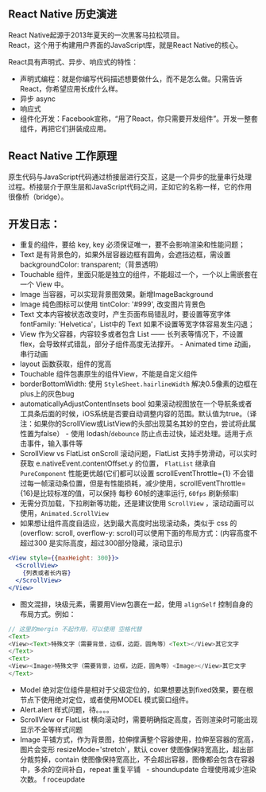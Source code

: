 ## React Native 历史演进
React Native起源于2013年夏天的一次黑客马拉松项目。  
React，这个用于构建用户界面的JavaScript库，就是React Native的核心。  

React具有声明式、异步、响应式的特性：
- 声明式编程：就是你编写代码描述想要做什么，而不是怎么做。只需告诉React，你希望应用长成什么样。
- 异步 async
- 响应式
-  组件化开发：Facebook宣称，“用了React，你只需要开发组件”。开发一整套组件，再把它们拼装成应用。
## React Native 工作原理
原生代码与JavaScript代码通过桥接层进行交互，这是一个异步的批量串行处理过程。桥接层介于原生层和JavaScript代码之间，正如它的名称一样，它的作用很像桥（bridge）。
##
## 开发日志：
- 重复的组件，要给 key, key 必须保证唯一，要不会影响渲染和性能问题；
- Text 是有背景色的，如果外层容器边框有圆角，会遮挡边框，需设置 backgroundColor: transparent;（背景透明）
- Touchable 组件，里面只能是独立的组件，不能超过一个，一个以上需嵌套在一个 View 中。
- Image 当容器，可以实现背景图效果。新增ImageBackground
- Image 纯色图标可以使用 tintColor: '#999', 改变图片背景色
- Text 文本内容被状态改变时，产生页面布局错乱时，要设置等宽字体 fontFamily: 'Helvetica'，List中的 Text 如果不设置等宽字体容易发生闪退；
- View 作为父容器，内容较多或者包含 List —— 长列表等情况下，不设置 flex，会导致样式错乱，部分子组件高度无法撑开。
- Animated time 动画，串行动画
- layout 函数获取，组件的宽高
- Touchable 组件包裹原生的组件View，不能是自定义组件
- borderBottomWidth:   使用 `StyleSheet.hairlineWidth` 解决0.5像素的边框在plus上的灰色bug
- automaticallyAdjustContentInsets bool
如果滚动视图放在一个导航条或者工具条后面的时候，iOS系统是否要自动调整内容的范围。默认值为true。（译注：如果你的ScrollView或ListView的头部出现莫名其妙的空白，尝试将此属性置为false）
- 使用 lodash/`debounce` 防止点击过快，延迟处理。适用于点击事件，输入事件等
- ScrollView vs FlatList onScroll 滚动问题，FlatList 支持手势滑动，可以实时获取 e.nativeEvent.contentOffset.y 的位置， `FlatList` 继承自 `PureComponent` 性能更优越(它们都可以设置 scrollEventThrottle={1} 不会错过每一帧滚动条位置，但是有性能损耗，减少使用，scrollEventThrottle={16}是比较标准的值，可以保持 每秒 60帧的速率运行, `60fps` 刷新频率)
- 无需分页加载，下拉刷新等功能，还是建议使用 `ScrollView` ，滚动动画可以使用，`Animated.ScrollView`
- 如果想让组件高度自适应，达到最大高度时出现滚动条，类似于 css 的 (overflow: scroll, overflow-y: scroll)可以使用下面的布局方式：(内容高度不超过300 是实际高度，超过300部分隐藏，滚动显示)
```jsx
<View style={{maxHeight: 300}}>
  <ScrollView>
    {列表或者长内容}
  </ScrollView>
</View>
```
- 图文混排，块级元素，需要用View包裹在一起，使用 `alignSelf` 控制自身的布局方式。例如：
```js
// 这里的mergin 不起作用，可以使用 空格代替
<Text>
<View><Text>特殊文字（需要背景，边框，边距，圆角等）<Text></View>其它文字
</Text>
<Text>
<View><Image>特殊文字（需要背景，边框，边距，圆角等）<Image></View>其它文字
</Text>
```
- Model 绝对定位组件是相对于父级定位的，如果想要达到fixed效果，要在根节点下使用绝对定位，或者使用MODEL 模式窗口组件。
- Alert.alert 样式问题，待。。。。
- ScrollView or FlatList 横向滚动时，需要明确指定高度，否则渲染时可能出现显示不全等样式问题
- Image 平铺方式，作为背景图，拉伸撑满整个容器使用，拉伸至容器的宽高，图片会变形 resizeMode='stretch'，默认 cover 使图像保持宽高比，超出部分裁剪掉，contain 使图像保持宽高比，不会超出容器，图像都会包含在容器中，多余的空间补白，repeat 重复平铺
 
- shoundupdate 合理使用减少渲染次数。
f roceupdate
